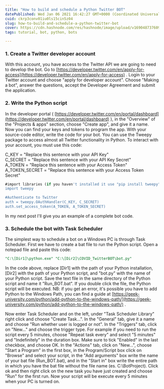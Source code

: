 ```yaml
---
title: "How to build and schedule a Python Twitter BOT"
datePublished: Wed Jan 06 2021 16:42:27 GMT+0000 (Coordinated Universal Time)
cuid: ckrp3conv01iu0ls15cin5z04
slug: how-to-build-and-schedule-a-python-twitter-bot
cover: https://cdn.hashnode.com/res/hashnode/image/upload/v1690487376091/9258dd4e-824c-4735-9e7c-11bdc351bb15.png
tags: tutorial, bot, python, bots

---
```


### 1\. Create a Twitter developer account

With this account, you have access to the Twitter API we are going to need to develop the bot. Go to [https://developer.twitter.com/en/apply-for-access](https://developer.twitter.com/en/apply-for-access) . Login to your Twitter account and choose "apply for developer account". Choose "Making a bot", answer the questions, accept the Developer Agreement and submit the application.

### 2\. Write the Python script

In the developer portal ( [https://developer.twitter.com/en/portal/dashboard](https://developer.twitter.com/en/portal/dashboard) ), in the "Overview" of the "Projects & apps" section, choose "Create app", and give it a name. Now you can find your keys and tokens to program the app. With your source-code editor, write the code for your bot. You can use the Tweepy package to access almost all Twitter functionality in Python. To interact with your account, you must use this code:

C\_KEY = "Replace this sentence with your API Key"  
C\_SECRET = "Replace this sentence with your API Key Secret"  
A\_TOKEN = "Replace this sentence with your Access Token"  
A\_TOKEN\_SECRET = "Replace this sentence with your Access Token Secret"

```sql
#import libraries (if you haven't installed it use "pip install tweepy")
import tweepy

#Authenticate to Twitter
auth = tweepy.OAuthHandler(C_KEY, C_SECRET)
auth.set_access_token(A_TOKEN, A_TOKEN_SECRET)
```

In my next post I'll give you an example of a complete bot code.

### 3\. Schedule the bot with Task Scheduler

The simplest way to schedule a bot on a Windows PC is through Task Scheduler. First we have to create a bat file to run the Python script. Open a notepad file and paste this code:

```sql
"C:\[Dir1]\python.exe" "C:\[Dir2]\COVID_TwitterBOT\bot.py"
```

In the code above, replace \[Dir1\] with the path of your Python installation, \[Dir2\] with the path of your Python script, and "bot.py" with the name of your Python script. Save the text file in the same directory of the Python script and name it "Run\_BOT.bat". If you double click the file, the Python script will be executed. NB: if you get an error, it's possible you have to add Python to the Windows Path, you can find a guide at [https://geek-university.com/python/add-python-to-the-windows-path/](https://geek-university.com/python/add-python-to-the-windows-path/) .

Now enter Task Scheduler and on the left, under "Task Scheduler Library" right click and choose "Create Task...". In the "General" tab, give it a name and choose "Run whether user is logged or not". In the "Triggers" tab, click on "New..." and choose the trigger type. For example if you need to run the script every 5 minutes, choose "Repeat task every" and select "5 minutes" and "Indefinitely" in the duration box. Make sure to tick "Enabled" in the last checkbox, and choose OK. In the "Actions" tab, click on "New...", choose "Start a Program" in the first box, in the Program/Script box click on "Browse" and select your script, in the "Add arguments" box write the name of your bat file (Run\_BOT.bat), and in the "Start in" box write the entire path in which you have the bat file without the file name (es. C:\\BotProject). Click ok and then right click on the new task you have just created and choose "Run" for the first run. Now your script will be execute every 5 minutes when your PC is turned on.